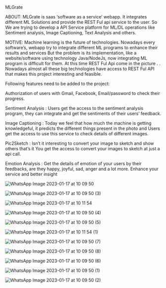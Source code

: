 MLGrate 

ABOUT:
MLGrate is saas ‘software as a service’ webapp. It integrates different ML Solutions and provide the REST Ful api service to the user. So We are trying to develop a API Service platform for ML/DL operations like Sentiment analysis, Image Captioning, Text Analysis and others.

MOTIVE:
Machine learning is the future of technologies. Nowadays every software’s, webapp try to integrate different ML programs to enhance their results and services But the problem is its implementation, like a website/software using technology Java/NodeJs, now integrating ML program is difficult for them. At this time REST Ful Api come in the picture .
.
Nowadays almost all these big technologies have access to REST Ful API that makes this project interesting and feasible.

Following features need to be added to the project:

Authorization of users with Gmail, Facebook, Email/password to check their progress.

Sentiment Analysis : Users get the access to the sentiment analysis program, they can integrate and get the sentiments of their users’ feedback.

Image Captioning : Today we feel that how much the machine is getting knowledgeful, it predicts the different things present in the photo and Users get the access to use this service to check details of different images.

Pic2Sketch : Isn’t it interesting to convert your image to sketch and show others that’s it You get the access to convert your images to sketch at just a api call.

Emotion Analysis : Get the details of emotion of your users by their feedbacks, are they happy, joyful, sad, anger and a lot more. Enhance your service and  better insight


![WhatsApp Image 2023-01-17 at 10 09 50](https://user-images.githubusercontent.com/82964271/212811810-352383af-5351-4182-bef1-16b82a5c935f.jpeg)



![WhatsApp Image 2023-01-17 at 10 09 50 (3)](https://user-images.githubusercontent.com/82964271/212811811-12c9ae4e-8933-4dd8-9f1a-cab5eb4f5efd.jpeg)



![WhatsApp Image 2023-01-17 at 10 11 54](https://user-images.githubusercontent.com/82964271/212812245-96ecae8e-3af4-4536-adfc-e00ded9721e2.jpeg)



![WhatsApp Image 2023-01-17 at 10 09 50 (4)](https://user-images.githubusercontent.com/82964271/212812269-ae4ae4dd-3fa5-48f6-a25e-db81db335f73.jpeg)



![WhatsApp Image 2023-01-17 at 10 09 50 (5)](https://user-images.githubusercontent.com/82964271/212812287-e81669d2-5db6-4cb9-9842-6080a3abb692.jpeg)



![WhatsApp Image 2023-01-17 at 10 11 54 (1)](https://user-images.githubusercontent.com/82964271/212812296-89e85688-b3a6-45df-9d55-44765d064ec4.jpeg)



![WhatsApp Image 2023-01-17 at 10 09 50 (7)](https://user-images.githubusercontent.com/82964271/212812311-0959db35-405b-4660-b803-91bc6552fbe4.jpeg)



![WhatsApp Image 2023-01-17 at 10 09 50 (8)](https://user-images.githubusercontent.com/82964271/212812324-083b5667-8031-4461-8b2e-f6b9b8bcbbaa.jpeg)



![WhatsApp Image 2023-01-17 at 10 09 50 (6)](https://user-images.githubusercontent.com/82964271/212812334-2847771b-819c-4e83-b383-09e3d9b1b450.jpeg)


![WhatsApp Image 2023-01-17 at 10 09 50 (1)](https://user-images.githubusercontent.com/82964271/212812350-9883e3f8-91d3-4920-a84e-de1a51a5ce7c.jpeg)


![WhatsApp Image 2023-01-17 at 10 09 50 (2)](https://user-images.githubusercontent.com/82964271/212812369-c7cf1448-728a-4718-abda-f9627350da65.jpeg)
